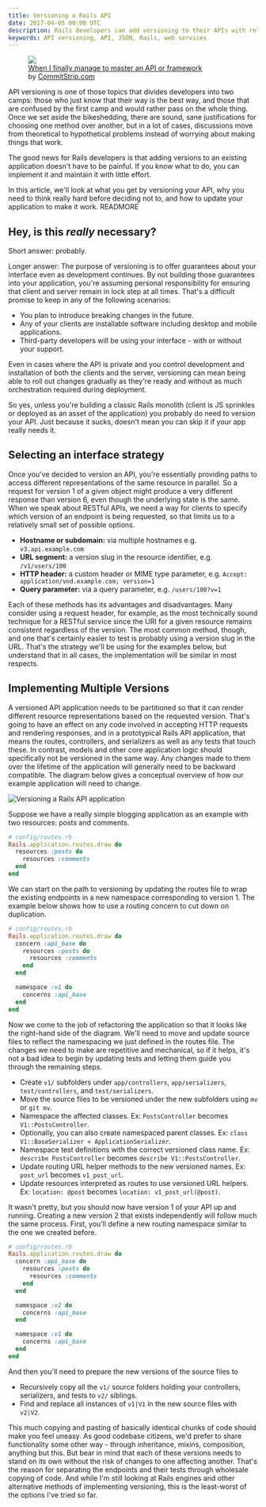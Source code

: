 ```yaml
---
title: Versioning a Rails API
date: 2017-04-05 00:00 UTC
description: Rails developers can add versioning to their APIs with relatively little effort. This article explains why you need to add versions to your API and how.
keywords: API versioning, API, JSON, Rails, web services
---
```

<figure class="flex flex-col w-full mx-auto mb-6 md:max-w-lg md:float-right md:mr-0 md:ml-4 md:mb-3">
  <img src="/images/versioning-commitstrip.jpg">
  <figcaption class="text-center mt-0 text-base">
    <a href="http://www.commitstrip.com/en/2014/05/05/when-i-finally-manage-to-master-an-api-or-a-framework/">When I finally manage to master an API or framework</a><br>by <a href="http://www.commitstrip.com">CommitStrip.com</a>
  </figcaption>
</figure>
API versioning is one of those topics that divides developers into two camps: those who just know that their way is the best way, and those that are confused by the first camp and would rather pass on the whole thing. Once we set aside the bikeshedding, there are sound, sane justifications for choosing one method over another, but in a lot of cases, discussions move from theoretical to hypothetical problems instead of worrying about making things that work.

The good news for Rails developers is that adding versions to an existing application doesn't have to be painful. If you know what to do, you can implement it and maintain it with little effort.

In this article, we'll look at what you get by versioning your API, why you need to think really hard before deciding not to, and how to update your application to make it work.
READMORE

## Hey, is this *really* necessary?

Short answer: probably.

Longer answer: The purpose of versioning is to offer guarantees about your interface even as development continues. By not building those guarantees into your application, you're assuming personal responsibility for ensuring that client and server remain in lock step at all times. That's a difficult promise to keep in any of the following scenarios:

* You plan to introduce breaking changes in the future.
* Any of your clients are installable software including desktop and mobile applications.
* Third-party developers will be using your interface - with or without your support.

Even in cases where the API is private and you control development and installation of both the clients and the server, versioning can mean being able to roll out changes gradually as they're ready and without as much orchestration required during deployment.

So yes, unless you're building a classic Rails monolith (client is JS sprinkles or deployed as an asset of the application) you probably do need to version your API. Just because it sucks, doesn't mean you can skip it if your app really needs it.

## Selecting an interface strategy

Once you've decided to version an API, you're essentially providing paths to access different representations of the same resource in parallel. So a request for version 1 of a given object might produce a very different response than version 6, even though the underlying state is the same. When we speak about RESTful APIs, we need a way for clients to specify which version of an endpoint is being requested, so that limits us to a relatively small set of possible options.

* **Hostname or subdomain:** via multiple hostnames e.g. `v3.api.example.com`
* **URL segment:** a version slug in the resource identifier, e.g. `/v1/users/100`
* **HTTP header:** a custom header or MIME type parameter, e.g. `Accept: application/vnd.example.com; version=1`
* **Query parameter:** via a query parameter, e.g. `/users/100?v=1`

Each of these methods has its advantages and disadvantages. Many consider using a request header, for example, as the most technically sound technique for a RESTful service since the URI for a given resource remains consistent regardless of the version. The most common method, though, and one that's certainly easier to test is probably using a version slug in the URL. That's the strategy we'll be using for the examples below, but understand that in all cases, the implementation will be similar in most respects.

## Implementing Multiple Versions

A versioned API application needs to be partitioned so that it can render different resource representations based on the requested version. That's going to have an effect on any code involved in accepting HTTP requests and rendering responses, and in a prototypical Rails API application, that means the routes, controllers, and serializers as well as any tests that touch these. In contrast, models and other core application logic should specifically not be versioned in the same way. Any changes made to them over the lifetime of the application will generally need to be backward compatible. The diagram below gives a conceptual overview of how our example application will need to change.

<div class="w-full max-w-2xl p-6 mx-auto dark:my-6 dark:bg-white">
  <img src="/images/versioning.png" title="Versioning a Rails API application" class="w-full" />
</div>

Suppose we have a really simple blogging application as an example with two resources: posts and comments.

```ruby
# config/routes.rb
Rails.application.routes.draw do
  resources :posts do
    resources :comments
  end
end
```

We can start on the path to versioning by updating the routes file to wrap the existing endpoints in a new namespace corresponding to version 1. The example below shows how to use a routing concern to cut down on duplication.

```ruby
# config/routes.rb
Rails.application.routes.draw do
  concern :api_base do
    resources :posts do
      resources :comments
    end
  end

  namespace :v1 do
    concerns :api_base
  end
end
```

Now we come to the job of refactoring the application so that it looks like the right-hand side of the diagram. We'll need to move and update source files to reflect the namespacing we just defined in the routes file. The changes we need to make are repetitive and mechanical, so if it helps, it's not a bad idea to begin by updating tests and letting them guide you through the remaining steps.

* Create `v1/` subfolders under `app/controllers`, `app/serializers`, `test/controllers`, and `test/serializers`.
* Move the source files to be versioned under the new subfolders using `mv` or `git mv`.
* Namespace the affected classes. Ex: `PostsController` becomes `V1::PostsController`.
* Optionally, you can also create namespaced parent classes. Ex: `class V1::BaseSerializer < ApplicationSerializer`.
* Namespace test definitions with the correct versioned class name. Ex: `describe PostsController` becomes `describe V1::PostsController`.
* Update routing URL helper methods to the new versioned names. Ex: `post_url` becomes `v1_post_url`.
* Update resources interpreted as routes to use versioned URL helpers. Ex: `location: @post` becomes `location: v1_post_url(@post)`.

It wasn't pretty, but you should now have version 1 of your API up and running. Creating a new version 2 that exists independently will follow much the same process. First, you'll define a new routing namespace similar to the one we created before.

```ruby
# config/routes.rb
Rails.application.routes.draw do
  concern :api_base do
    resources :posts do
      resources :comments
    end
  end

  namespace :v2 do
    concerns :api_base
  end

  namespace :v1 do
    concerns :api_base
  end
end
```

And then you'll need to prepare the new versions of the source files to

* Recursively copy all the `v1/` source folders holding your controllers, serializers, and tests to `v2/` siblings.
* Find and replace all instances of `v1|V1` in the new source files with `v2|V2`.

This much copying and pasting of basically identical chunks of code should make you feel uneasy. As good codebase citizens, we'd prefer to share functionality some other way - through inheritance, mixins, composition, anything but this. But bear in mind that each of these versions needs to stand on its own without the risk of changes to one affecting another. That's the reason for separating the endpoints and their tests through wholesale copying of code. And while I'm still looking at Rails engines and other alternative methods of implementing versioning, this is the least-worst of the options I've tried so far.

